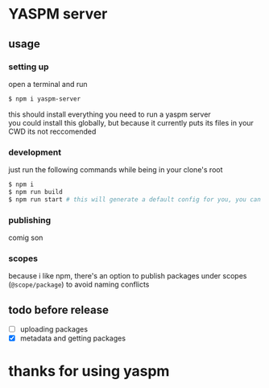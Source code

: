 # YASPM server

## usage

### setting up
open a terminal and run
```sh
$ npm i yaspm-server
```
this should install everything you need to run a yaspm server <br>
you could install this globally, but because it currently puts its files in your CWD its not reccomended


### development
just run the following commands while being in your clone's root
```sh
$ npm i
$ npm run build
$ npm run start # this will generate a default config for you, you can customize it in config.json at the root
```

### publishing
comig son

### scopes
because i like npm, there's an option to publish packages under scopes (`@scope/package`) to avoid naming conflicts

## todo before release
- [ ] uploading packages
- [x] metadata and getting packages

# thanks for using yaspm